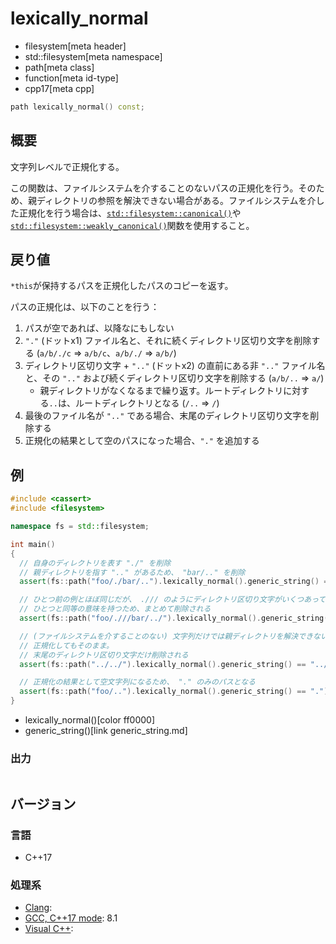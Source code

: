 # lexically_normal
* filesystem[meta header]
* std::filesystem[meta namespace]
* path[meta class]
* function[meta id-type]
* cpp17[meta cpp]

```cpp
path lexically_normal() const;
```

## 概要
文字列レベルで正規化する。

この関数は、ファイルシステムを介することのないパスの正規化を行う。そのため、親ディレクトリの参照を解決できない場合がある。ファイルシステムを介した正規化を行う場合は、[`std::filesystem::canonical()`](/reference/filesystem/canonical.md)や[`std::filesystem::weakly_canonical()`](/reference/filesystem/weakly_canonical.md)関数を使用すること。


## 戻り値
`*this`が保持するパスを正規化したパスのコピーを返す。

パスの正規化は、以下のことを行う：

1. パスが空であれば、以降なにもしない
2. `"."` (ドットx1) ファイル名と、それに続くディレクトリ区切り文字を削除する (`a/b/./c` => `a/b/c`、`a/b/./` => `a/b/`)
3. ディレクトリ区切り文字 + `".."` (ドットx2) の直前にある非 `".."` ファイル名と、その `".."` および続くディレクトリ区切り文字を削除する (`a/b/..` => `a/`)
    - 親ディレクトリがなくなるまで繰り返す。ルートディレクトリに対する`..`は、ルートディレクトリとなる (`/..` => `/`)
4. 最後のファイル名が `".."` である場合、末尾のディレクトリ区切り文字を削除する
5. 正規化の結果として空のパスになった場合、`"."` を追加する


## 例
```cpp example
#include <cassert>
#include <filesystem>

namespace fs = std::filesystem;

int main()
{
  // 自身のディレクトリを表す "./" を削除
  // 親ディレクトリを指す ".." があるため、 "bar/.." を削除
  assert(fs::path("foo/./bar/..").lexically_normal().generic_string() == "foo/");

  // ひとつ前の例とほぼ同じだが、 ./// のようにディレクトリ区切り文字がいくつあっても、
  // ひとつと同等の意味を持つため、まとめて削除される
  assert(fs::path("foo/.///bar/../").lexically_normal().generic_string() == "foo/");

  // (ファイルシステムを介することのない) 文字列だけでは親ディレクトリを解決できないため、
  // 正規化してもそのまま。
  // 末尾のディレクトリ区切り文字だけ削除される
  assert(fs::path("../../").lexically_normal().generic_string() == "../..");

  // 正規化の結果として空文字列になるため、 "." のみのパスとなる
  assert(fs::path("foo/..").lexically_normal().generic_string() == ".");
}
```
* lexically_normal()[color ff0000]
* generic_string()[link generic_string.md]

### 出力
```
```

## バージョン
### 言語
- C++17

### 処理系
- [Clang](/implementation.md#clang):
- [GCC, C++17 mode](/implementation.md#gcc): 8.1
- [Visual C++](/implementation.md#visual_cpp):
